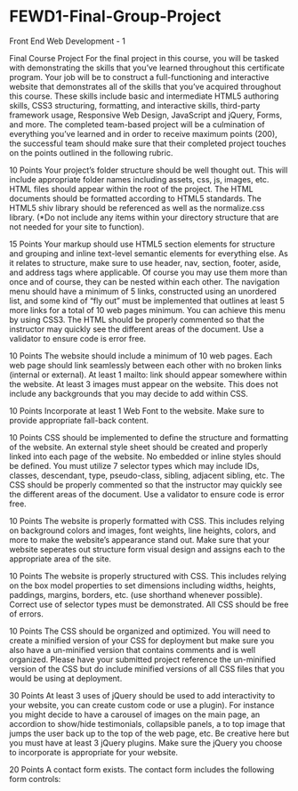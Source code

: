 # FEWD1-Final-Group-Project
Front End Web Development - 1 

Final Course Project
For the final project in this course, you will be tasked with demonstrating the skills that you’ve learned throughout this certificate program. Your job will be to construct a full-functioning and interactive website that demonstrates all of the skills that you’ve acquired throughout this course. These skills include basic and intermediate HTML5 authoring skills, CSS3 structuring, formatting, and interactive skills, third-party framework usage, Responsive Web Design, JavaScript and jQuery, Forms, and more. The completed team-based project will be a culmination of everything you’ve learned and in order to receive maximum points (200), the successful team should make sure that their completed project touches on the points outlined in the following rubric.

10 Points
Your project’s folder structure should be well thought out. This will include appropriate folder names including assets, css, js, images, etc. HTML files should appear within the root of the project. The HTML documents should be formatted according to HTML5 standards. The HTML5 shiv library should be referenced as well as the normalize.css library. (*Do not include any items within your directory structure that are not needed for your site to function).

15 Points
Your markup should use HTML5 section elements for structure and grouping and inline text-level semantic elements for everything else. As it relates to structure, make sure to use header, nav, section, footer, aside, and address tags where applicable. Of course you may use them more than once and of course, they can be nested within each other. The navigation menu should have a minimum of 5 links, constructed using an unordered list, and some kind of “fly out” must be implemented that outlines at least 5 more links for a total of 10 web pages minimum. You can achieve this menu by using CSS3. The HTML should be properly commented so that the instructor may quickly see the different areas of the document. Use a validator to ensure code is error free.

10 Points
The website should include a minimum of 10 web pages. Each web page should link seamlessly between each other with no broken links (internal or external). At least 1 mailto: link should appear somewhere within the website. At least 3 images must appear on the website. This does not include any backgrounds that you may decide to add within CSS.

10 Points
Incorporate at least 1 Web Font to the website. Make sure to provide appropriate fall-back content.

10 Points
CSS should be implemented to define the structure and formatting of the website. An external style sheet should be created and properly linked into each page of the website. No embedded or inline styles should be defined. You must utilize 7 selector types which may include IDs, classes, descendant, type, pseudo-class, sibling, adjacent sibling, etc. The CSS should be properly commented so that the instructor may quickly see the different areas of the document. Use a validator to ensure code is error free.

10 Points
The website is properly formatted with CSS. This includes relying on background colors and images, font weights, line heights, colors, and more to make the website’s appearance stand out. Make sure that your website seperates out structure form visual design and assigns each to the appropriate area of the site.

10 Points
The website is properly structured with CSS. This includes relying on the box model properties to set dimensions including widths, heights, paddings, margins, borders, etc. (use shorthand whenever possible). Correct use of selector types must be demonstrated. All CSS should be free of errors.

10 Points
The CSS should be organized and optimized. You will need to create a minified version of your CSS for deployment but make sure you also have a un-minified version that contains comments and is well organized. Please have your submitted project reference the un-minified version of the CSS but do include minified versions of all CSS files that you would be using at deployment.

30 Points
At least 3 uses of jQuery should be used to add interactivity to your website, you can create custom code or use a plugin). For instance you might decide to have a carousel of images on the main page, an accordion to show/hide testimonials, collapsible panels, a to top image that jumps the user back up to the top of the web page, etc. Be creative here but you must have at least 3 jQuery plugins. Make sure the jQuery you choose to incorporate is appropriate for your website.

20 Points
A contact form exists. The contact form includes the following form controls:


